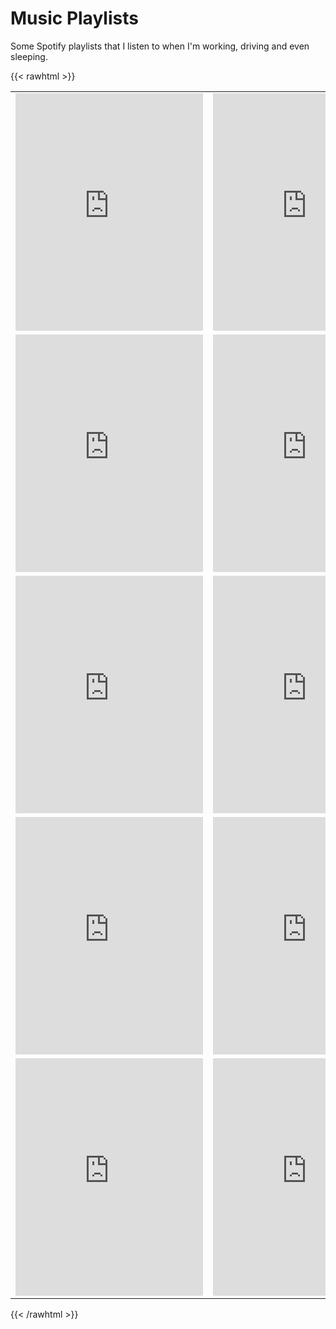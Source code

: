 # Music Playlists

Some Spotify playlists that I listen to when I'm working, driving and even sleeping.

{{< rawhtml >}}
<table>
  <tr>
    <td>
        <iframe src="https://open.spotify.com/embed/playlist/4F8aaIlOizPdiR3QwiTwRt" width="300" height="380" frameborder="0" allowtransparency="true" allow="encrypted-media"></iframe>
    </td>
    <td>
        <iframe src="https://open.spotify.com/embed/playlist/5GBJpEiKMiFy3cBPKR2TaH" width="300" height="380" frameborder="0" allowtransparency="true" allow="encrypted-media"></iframe>
    </td>
  </tr>
  <tr>
    <td>
        <iframe src="https://open.spotify.com/embed/playlist/37i9dQZF1DXdpVGstUksUC" width="300" height="380" frameborder="0" allowtransparency="true" allow="encrypted-media"></iframe>
    </td>
    <td>
        <iframe src="https://open.spotify.com/embed/playlist/2JmLhxEPVIrWNDemlhGRVC" width="300" height="380" frameborder="0" allowtransparency="true" allow="encrypted-media"></iframe>
    </td>
  </tr>
  <tr>
    <td>
        <iframe src="https://open.spotify.com/embed/playlist/37i9dQZF1DWV8IND7NkP2W" width="300" height="380" frameborder="0" allowtransparency="true" allow="encrypted-media"></iframe>
    </td>
    <td>
        <iframe src="https://open.spotify.com/embed/playlist/0iAeUtwINlqfjwAyQ4ykur" width="300" height="380" frameborder="0" allowtransparency="true" allow="encrypted-media"></iframe>
    </td>
  </tr>
  <tr>
    <td>
        <iframe src="https://open.spotify.com/embed/playlist/1CjuSgRfmRWjvLLBGcjQ9c" width="300" height="380" frameborder="0" allowtransparency="true" allow="encrypted-media"></iframe>
    </td>
    <td>
        <iframe src="https://open.spotify.com/embed/playlist/37i9dQZF1DXarebqD2nAVg" width="300" height="380" frameborder="0" allowtransparency="true" allow="encrypted-media"></iframe>
    </td>
  </tr>
  <tr>
    <td>
        <iframe src="https://open.spotify.com/embed/playlist/37i9dQZF1DWYgA6FKKHSd6" width="300" height="380" frameborder="0" allowtransparency="true" allow="encrypted-media"></iframe>
    </td>
    <td>
        <iframe src="https://open.spotify.com/embed/playlist/37i9dQZF1DX58NJL8iVBGW" width="300" height="380" frameborder="0" allowtransparency="true" allow="encrypted-media"></iframe>
    </td>
  </tr>
</table>
{{< /rawhtml >}}